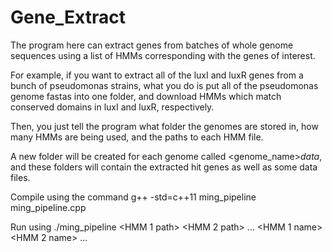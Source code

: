 # Gene_Extract

The program here can extract genes from batches of whole genome sequences using a list of HMMs corresponding with the genes of interest.

For example, if you want to extract all of the luxI and luxR genes from a bunch of pseudomonas strains, what you do is put all of the pseudomonas genome fastas into one folder, and download HMMs which match conserved domains in luxI and luxR, respectively.

Then, you just tell the program what folder the genomes are stored in, how many HMMs are being used, and the paths to each HMM file.

A new folder will be created for each genome called <genome_name>_data_, and these folders will contain the extracted hit genes as well as some data files.

Compile using the command g++ -std=c++11 ming_pipeline ming_pipeline.cpp

Run using ./ming_pipeline <genome dir> <number of HMMs> <HMM 1 path> <HMM 2 path> ... <HMM 1 name> <HMM 2 name> ...
